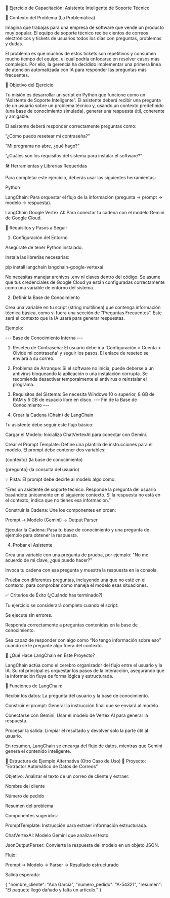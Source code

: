 🚀 Ejercicio de Capacitación: Asistente Inteligente de Soporte Técnico

📝 Contexto del Problema (La Problemática)

Imagina que trabajas para una empresa de software que vende un producto muy popular.
El equipo de soporte técnico recibe cientos de correos electrónicos y tickets de usuarios todos los días con preguntas, problemas y dudas.

El problema es que muchos de estos tickets son repetitivos y consumen mucho tiempo del equipo, el cual podría enfocarse en resolver casos más complejos.
Por ello, la gerencia ha decidido implementar una primera línea de atención automatizada con IA para responder las preguntas más frecuentes.

🎯 Objetivo del Ejercicio

Tu misión es desarrollar un script en Python que funcione como un “Asistente de Soporte Inteligente”.
El asistente deberá recibir una pregunta de un usuario sobre un problema técnico y, usando un contexto predefinido (una base de conocimiento simulada), generar una respuesta útil, coherente y amigable.

El asistente deberá responder correctamente preguntas como:

“¿Cómo puedo resetear mi contraseña?”

“Mi programa no abre, ¿qué hago?”

“¿Cuáles son los requisitos del sistema para instalar el software?”

🛠️ Herramientas y Librerías Requeridas

Para completar este ejercicio, deberás usar las siguientes herramientas:

Python

LangChain: Para orquestar el flujo de la información (pregunta → prompt → modelo → respuesta).

LangChain Google Vertex AI: Para conectar tu cadena con el modelo Gemini de Google Cloud.

👣 Requisitos y Pasos a Seguir
1. Configuración del Entorno

Asegúrate de tener Python instalado.

Instala las librerías necesarias:

pip install langchain langchain-google-vertexai


No necesitas manejar archivos .env ni claves dentro del código.
Se asume que tus credenciales de Google Cloud ya están configuradas correctamente como una variable de entorno del sistema.

2. Definir la Base de Conocimiento

Crea una variable en tu script (string multilínea) que contenga información técnica básica, como si fuera una sección de “Preguntas Frecuentes”.
Este será el contexto que la IA usará para generar respuestas.

Ejemplo:

--- Base de Conocimiento Interna ---
1. Reseteo de Contraseña: El usuario debe ir a 'Configuración > Cuenta > Olvidé mi contraseña' y seguir los pasos. El enlace de reseteo se enviará a su correo.
2. Problema de Arranque: Si el software no inicia, puede deberse a un antivirus bloqueando la aplicación o una instalación corrupta. Se recomienda desactivar temporalmente el antivirus o reinstalar el programa.
3. Requisitos del Sistema: Se necesita Windows 10 o superior, 8 GB de RAM y 5 GB de espacio libre en disco.
--- Fin de la Base de Conocimiento ---

3. Crear la Cadena (Chain) de LangChain

Tu asistente debe seguir este flujo básico:

Cargar el Modelo:
Inicializa ChatVertexAI para conectar con Gemini.

Crear el Prompt Template:
Define una plantilla de instrucciones para el modelo.
El prompt debe contener dos variables:

{contexto} (la base de conocimiento)

{pregunta} (la consulta del usuario)

💡 Pista:
El prompt debe decirle al modelo algo como:

“Eres un asistente de soporte técnico. Responde la pregunta del usuario basándote únicamente en el siguiente contexto.
Si la respuesta no está en el contexto, indica que no tienes esa información.”

Construir la Cadena:
Une los componentes en orden:

Prompt → Modelo (Gemini) → Output Parser


Ejecutar la Cadena:
Pasa tu base de conocimiento y una pregunta de ejemplo para obtener la respuesta.

4. Probar el Asistente

Crea una variable con una pregunta de prueba, por ejemplo:
"No me acuerdo de mi clave, ¿qué puedo hacer?"

Invoca tu cadena con esa pregunta y muestra la respuesta en la consola.

Prueba con diferentes preguntas, incluyendo una que no esté en el contexto, para comprobar cómo maneja el modelo esas situaciones.

✅ Criterios de Éxito (¿Cuándo has terminado?)

Tu ejercicio se considerará completo cuando el script:

Se ejecute sin errores.

Responda correctamente a preguntas contenidas en la base de conocimiento.

Sea capaz de responder con algo como “No tengo información sobre eso” cuando se le pregunte algo fuera del contexto.

🧠 ¿Qué Hace LangChain en Este Proyecto?

LangChain actúa como el cerebro organizador del flujo entre el usuario y la IA.
Su rol principal es orquestar los pasos de la interacción, asegurando que la información fluya de forma lógica y estructurada.

🔹 Funciones de LangChain:

Recibir los datos: La pregunta del usuario y la base de conocimiento.

Construir el prompt: Generar la instrucción final que se enviará al modelo.

Conectarse con Gemini: Usar el modelo de Vertex AI para generar la respuesta.

Procesar la salida: Limpiar el resultado y devolver solo la parte útil al usuario.

En resumen, LangChain se encarga del flujo de datos, mientras que Gemini genera el contenido inteligente.

📑 Estructura de Ejemplo Alternativa (Otro Caso de Uso)
🧩 Proyecto: “Extractor Automático de Datos de Correos”

Objetivo:
Analizar el texto de un correo de cliente y extraer:

Nombre del cliente

Número de pedido

Resumen del problema

Componentes sugeridos:

PromptTemplate: Instrucción para extraer información estructurada.

ChatVertexAI: Modelo Gemini que analiza el texto.

JsonOutputParser: Convierte la respuesta del modelo en un objeto JSON.

Flujo:

Prompt → Modelo → Parser → Resultado estructurado


Salida esperada:

{
  "nombre_cliente": "Ana García",
  "numero_pedido": "A-54321",
  "resumen": "El paquete llegó dañado y falta un artículo."
}

